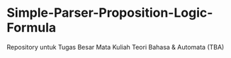 # Simple-Parser-Proposition-Logic-Formula
Repository untuk Tugas Besar Mata Kuliah Teori Bahasa & Automata (TBA)

